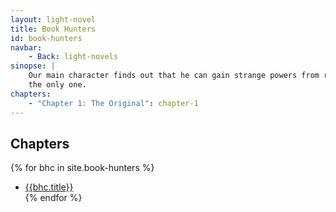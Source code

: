 ```yaml
---
layout: light-novel
title: Book Hunters
id: book-hunters
navbar:
    - Back: light-novels
sinopse: |
    Our main character finds out that he can gain strange powers from reading manuscript books. He soon discovers he's not
    the only one.
chapters:
    - "Chapter 1: The Original": chapter-1
---
```


## Chapters

{% for bhc in site.book-hunters %}
- [{{bhc.title}}]({{bhc.id}}) <br>
{% endfor %}
